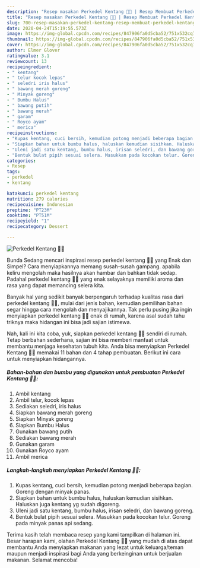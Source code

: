 ```yaml
---
description: "Resep masakan Perkedel Kentang 🥔🥔 | Resep Membuat Perkedel Kentang 🥔🥔 Yang Enak Dan Mudah"
title: "Resep masakan Perkedel Kentang 🥔🥔 | Resep Membuat Perkedel Kentang 🥔🥔 Yang Enak Dan Mudah"
slug: 700-resep-masakan-perkedel-kentang-resep-membuat-perkedel-kentang-yang-enak-dan-mudah
date: 2020-04-24T15:19:55.573Z
image: https://img-global.cpcdn.com/recipes/847906fa0d5cba52/751x532cq70/perkedel-kentang-🥔🥔-foto-resep-utama.jpg
thumbnail: https://img-global.cpcdn.com/recipes/847906fa0d5cba52/751x532cq70/perkedel-kentang-🥔🥔-foto-resep-utama.jpg
cover: https://img-global.cpcdn.com/recipes/847906fa0d5cba52/751x532cq70/perkedel-kentang-🥔🥔-foto-resep-utama.jpg
author: Elmer Glover
ratingvalue: 3.1
reviewcount: 13
recipeingredient:
- " kentang"
- " telur kocok lepas"
- " seledri iris halus"
- " bawang merah goreng"
- " Minyak goreng"
- " Bumbu Halus"
- " bawang putih"
- " bawang merah"
- " garam"
- " Royco ayam"
- " merica"
recipeinstructions:
- "Kupas kentang, cuci bersih, kemudian potong menjadi beberapa bagian. Goreng dengan minyak panas."
- "Siapkan bahan untuk bumbu halus, haluskan kemudian sisihkan. Haluskan juga kentang yg sudah digoreng."
- "Uleni jadi satu kentang, bumbu halus, irisan seledri, dan bawang goreng."
- "Bentuk bulat pipih sesuai selera. Masukkan pada kocokan telur. Goreng pada minyak panas api sedang."
categories:
- Resep
tags:
- perkedel
- kentang

katakunci: perkedel kentang 
nutrition: 279 calories
recipecuisine: Indonesian
preptime: "PT23M"
cooktime: "PT51M"
recipeyield: "1"
recipecategory: Dessert

---
```



![Perkedel Kentang 🥔🥔](https://img-global.cpcdn.com/recipes/847906fa0d5cba52/751x532cq70/perkedel-kentang-🥔🥔-foto-resep-utama.jpg)

Bunda Sedang mencari inspirasi resep perkedel kentang 🥔🥔 yang Enak dan Simpel? Cara menyiapkannya memang susah-susah gampang. apabila keliru mengolah maka hasilnya akan hambar dan bahkan tidak sedap. Padahal perkedel kentang 🥔🥔 yang enak selayaknya memiliki aroma dan rasa yang dapat memancing selera kita.



Banyak hal yang sedikit banyak berpengaruh terhadap kualitas rasa dari perkedel kentang 🥔🥔, mulai dari jenis bahan, kemudian pemilihan bahan segar hingga cara mengolah dan menyajikannya. Tak perlu pusing jika ingin menyiapkan perkedel kentang 🥔🥔 enak di rumah, karena asal sudah tahu triknya maka hidangan ini bisa jadi sajian istimewa.


Nah, kali ini kita coba, yuk, siapkan perkedel kentang 🥔🥔 sendiri di rumah. Tetap berbahan sederhana, sajian ini bisa memberi manfaat untuk membantu menjaga kesehatan tubuh kita. Anda bisa menyiapkan Perkedel Kentang 🥔🥔 memakai 11 bahan dan 4 tahap pembuatan. Berikut ini cara untuk menyiapkan hidangannya.

<!--inarticleads1-->

##### Bahan-bahan dan bumbu yang digunakan untuk pembuatan Perkedel Kentang 🥔🥔:

1. Ambil  kentang
1. Ambil  telur, kocok lepas
1. Sediakan  seledri, iris halus
1. Siapkan  bawang merah goreng
1. Siapkan  Minyak goreng
1. Siapkan  Bumbu Halus
1. Gunakan  bawang putih
1. Sediakan  bawang merah
1. Gunakan  garam
1. Gunakan  Royco ayam
1. Ambil  merica




<!--inarticleads2-->

##### Langkah-langkah menyiapkan Perkedel Kentang 🥔🥔:

1. Kupas kentang, cuci bersih, kemudian potong menjadi beberapa bagian. Goreng dengan minyak panas.
1. Siapkan bahan untuk bumbu halus, haluskan kemudian sisihkan. Haluskan juga kentang yg sudah digoreng.
1. Uleni jadi satu kentang, bumbu halus, irisan seledri, dan bawang goreng.
1. Bentuk bulat pipih sesuai selera. Masukkan pada kocokan telur. Goreng pada minyak panas api sedang.




Terima kasih telah membaca resep yang kami tampilkan di halaman ini. Besar harapan kami, olahan Perkedel Kentang 🥔🥔 yang mudah di atas dapat membantu Anda menyiapkan makanan yang lezat untuk keluarga/teman maupun menjadi inspirasi bagi Anda yang berkeinginan untuk berjualan makanan. Selamat mencoba!
